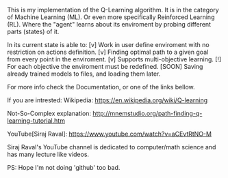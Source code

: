 This is my implementation of the Q-Learning algorithm.
It is in the category of Machine Learning (ML).
Or even more specifically Reinforced Learning (RL).
Where the "agent" learns about its enviroment by probing
different parts (states) of it.

In its current state is able to:
[v] Work in user define enviroment with no restriction on actions definition.
[v] Finding optimal path to a given goal from every point in the enviroment.
[v] Supports multi-objective learning.
[!] For each objective the enviroment must be redefined.
[SOON] Saving already trained models to files, and loading them later.  

For more info check the Documentation, or one of the links bellow.

If you are intrested:
Wikipedia: https://en.wikipedia.org/wiki/Q-learning

Not-So-Complex explanation: http://mnemstudio.org/path-finding-q-learning-tutorial.htm

YouTube[Siraj Raval]: https://www.youtube.com/watch?v=aCEvtRtNO-M

Siraj Raval's YouTube channel is dedicated to computer/math science and has many lecture like videos.

PS: Hope I'm not doing 'github' too bad.

